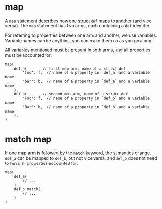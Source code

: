 # map

A `map` statement describes how one struct [`def`](def.md) maps to another (and vice versa). The `map` statement has two arms, each containing a `def` identifer.

For referring to properties between one arm and another, we use variables. Variable names can be anything, you can make them up as you go along.

All variables mentioned must be present in both arms, and all properties must be accounted for.

```ontol
map(
    def_a(       // first map arm, name of a struct def
        'foo': f,  // name of a property in `def_a` and a variable name
        'bar': b,  // name of a property in `def_a` and a variable name
    ),
    def_b(       // second map arm, name of a struct def
        'Foo': f,  // name of a property in `def_b` and a variable name
        'Bar': b,  // name of a property in `def_b` and a variable name
    ).
)
```

# match map

If one map arm is followed by the `match` keyword, the semantics change. `def_a` can be mapped to `def_b`, but not vice versa, and `def_b` does not need to have all properties accounted for.

```ontol
map(
    def_a(
        // ...
    ),
    def_b match(
        // ...
    )
)
```

